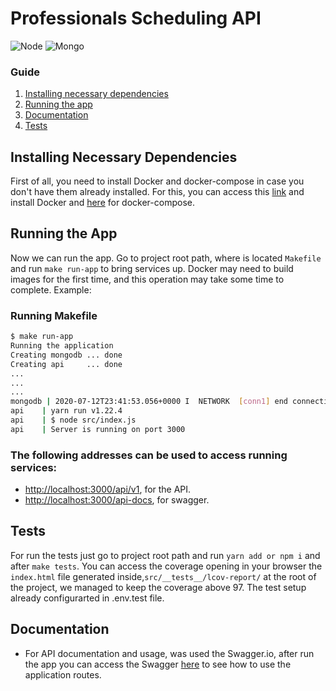 # Professionals Scheduling API

![Node](https://img.shields.io/badge/node-13.12-green.svg)
![Mongo](https://img.shields.io/badge/mongodb-4.0-green.svg)

### Guide

1. [Installing necessary dependencies](#installing-necessary-dependencies)
2. [Running the app](#running-the-app)
3. [Documentation](#documentation)
4. [Tests](#tests)

## Installing Necessary Dependencies

First of all, you need to install Docker and docker-compose in case you don't have them already installed. For this, you can access this [link](https://docs.docker.com/install/) and install Docker and [here](https://docs.docker.com/compose/install/) for docker-compose.

## Running the App

Now we can run the app. Go to project root path, where is located `Makefile` and run `make run-app` to bring services up. Docker may need to build images for the first time, and this operation may take some time to complete. Example:

### Running Makefile

```bash
$ make run-app
Running the application
Creating mongodb ... done
Creating api     ... done
...
...
...
mongodb | 2020-07-12T23:41:53.056+0000 I  NETWORK  [conn1] end connection 127.0.0.1:40020 (0 connections now open)
api    | yarn run v1.22.4
api    | $ node src/index.js
api    | Server is running on port 3000
```

### The following addresses can be used to access running services:

-   [http://localhost:3000/api/v1](http://localhost:3000/api/v1), for the API.
-   [http://localhost:3000/api-docs](http://localhost:3000/api-docs), for swagger.

## Tests

For run the tests just go to project root path and run `yarn add or npm i` and after `make tests`. You can access the coverage opening in your browser the `index.html` file generated inside,`src/__tests__/lcov-report/` at the root of the project, we managed to keep the coverage above 97. The test setup already configurarted in .env.test file.

## Documentation

-   For API documentation and usage, was used the Swagger.io, after run the app you can access the Swagger [here](http://localhost:3000/api-docs) to see how to use the application routes.
